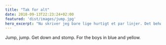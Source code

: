 ```yaml
---
title: "Tak for alt"
date: 2018-09-13T22:23:24+02:00
featured: 'dist/images/jump.jpg'
hero_excerpt: "Nu skriver jeg bare lige hurtigt et par linjer. Det behøver ikke handle om noget. Det bliver alligevel slettet inden så længe. Men det fungerer nok bedre end noget ligegyldigt lorem ipsum tekst. Gør det ikke Det synes jeg ihvertfald."
---
```

Jump, jump. Get down and stomp. For the boys in blue and yellow.